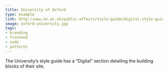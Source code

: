 ```yaml
---
title: University of Oxford
type: example
link: http://www.ox.ac.uk/public-affairs/style-guide/digital-style-guide
image: oxford-university.jpg
tags:
- branding
- frontend
- code
- patterns
---
```


The University’s style guide has a “Digital” section detailing the building blocks of their site.

